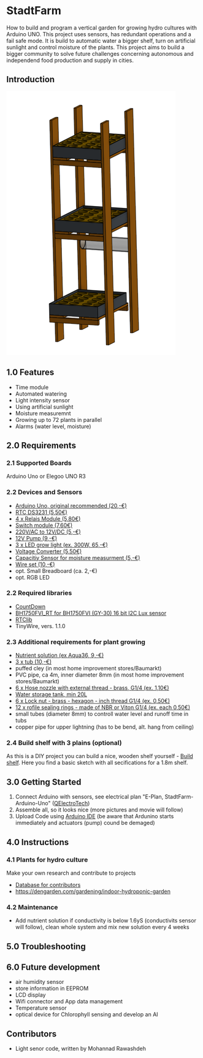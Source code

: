 # StadtFarm
How to build and program a vertical garden for growing hydro cultures with Arduino UNO. This project uses sensors, has redundant operations and a fail safe mode. It is build to automatic water a bigger shelf, turn on artificial sunlight and control moisture of the plants. This project aims to build a bigger community to solve future challenges concerning autonomous and independend food production and supply in cities.

## Introduction
![CAD construction of shelf](src/Shelf_full.png)

## 1.0 Features
* Time module
* Automated watering
* Light intensity sensor
* Using artificial sunlight
* Moisture measuremnt
* Growing up to 72 plants in parallel
* Alarms (water level, moisture)

## 2.0 Requirements

### 2.1 Supported Boards
Arduino Uno or Elegoo UNO R3

### 2.2 Devices and Sensors 
* [Arduino Uno, original recommended (20,-€)](https://store.arduino.cc/arduino-uno-rev3)
* [RTC DS3231 (5,50€)](https://www.az-delivery.de/en/products/ds3231-real-time-clock)
* [4 x Relais Module (5,80€)](https://www.az-delivery.de/en/products/4-relais-modul)
* [Switch module (7,60€)](https://www.amazon.de/ANGEEK-Switching-Modul-Treiber-Arduino-Raspberry/dp/B07JYHV475)
* [220V/AC to 12V/DC (5,-€)](https://www.sealochh.com/index.php?main_page=product_info&products_id=208907)
* [12V Pump (9,-€)](https://www.amazon.de/gp/product/B0721JLQG9/ref=ppx_yo_dt_b_search_asin_title?ie=UTF8&psc=1)
* [3 x LED grow light (ex. 300W, 65,-€)](https://www.amazon.de/gp/product/B07Z678V5H/ref=ppx_yo_dt_b_search_asin_title?ie=UTF8&psc=1)
* [Voltage Converter (5,50€)](https://www.az-delivery.de/en/products/spannungswandler-5a-8-36v-zu-1-25-32v)
* [Capacitiy Sensor for moisture measurment (5,-€)](https://www.az-delivery.de/en/products/bodenfeuchte-sensor-modul-v1-2)
* [Wire set (10,-€)](https://www.az-delivery.de/en/products/3x-breadboard-3x-jumper-wire?_pos=9&_sid=47a581137&_ss=r)
* opt. Small Breadboard (ca. 2,-€)
* opt. RGB LED

### 2.2 Required libraries
* [CountDown](https://github.com/RobTillaart/CountDow)
* [BH1750FVI_RT for BH1750FVI (GY-30) 16 bit I2C Lux sensor](https://github.com/RobTillaart/BH1750FVI_RT)
* [RTClib](https://github.com/adafruit/RTClib)
* TinyWire, vers. 1.1.0

### 2.3 Additional requirements for plant growing
* [Nutrient solution (ex Aqua36, 9,-€)](https://www.amazon.de/dp/B07Y9ZBZT5?tag=hydrokleingarten-21&linkCode=ogi&th=1&psc=1)
* [3 x tub (10,-€)](https://www.amazon.de/GREEN24-Gew%C3%A4chshaus-Wanne-wasserdicht-Pflanzen-Gew%C3%A4chsh%C3%A4user/dp/B011KFQ9EO/ref=sr_1_11?__mk_de_DE=%C3%85M%C3%85%C5%BD%C3%95%C3%91&dchild=1&keywords=wanne&qid=1616073432&sr=8-11)
* puffed cley (in most home improvement stores/Baumarkt)
* PVC pipe, ca 4m, inner diameter 8mm (in most home improvement stores/Baumarkt)
* [6 x Hose nozzle with external thread - brass, G1/4 (ex. 1,10€)](https://www.esska.de/shop/Schlauchtuelle-mit-Aussengewinde-Messing--27070x-10150?hlid=270745)
* [Water storage tank, min 20L](https://www.google.com/search?bih=941&biw=1920&hl=en&tbm=shop&ei=3W1TYN6HBY7msAfm053YDQ&q=keeeper+Box+black+30+liter&oq=keeeper+Box+black+30+liter&gs_lcp=Cgtwcm9kdWN0cy1jYxADUIlCWKVIYK1JaABwAHgAgAF4iAGcBZIBAzUuMpgBAKABAcABAQ&sclient=products-cc&ved=0ahUKEwie6oq5kLrvAhUOM-wKHeZpB9sQ4dUDCAo&uact=5)
* [6 x Lock nut - brass - hexagon - inch thread G1/4 (ex. 0,50€)](https://www.esska.de/shop/Gegenmutter-Messing-sechskant-Zoll-Gewinde--858970000000-5010?hlid=858970000002)
* [12 x rofile sealing rings - made of NBR or Viton G1/4 (ex. each 0,50€)](https://www.esska.de/shop/Profildichtringe-aus-NBR-oder-Viton-zoellig-fuer-Schneidring-Verschraubunge--drXednbrdrXe-11120?hlid=DR14EDNBR000)
* small tubes (diameter 8mm) to controll water level and runoff time in tubs
* copper pipe for upper lightning (has to be bend, alt. hang from ceiling)

### 2.4 Build shelf with 3 plains (optional)
As this is a DIY project you can build a nice, wooden shelf yourself - [Build shelf](https://cad.onshape.com/documents/f8f54480ea3bf53fba16157c/w/51a61f7f288ccbb844862388/e/fdeeb675309a4b794120bc05). Here you find a basic sketch with all secifications for a 1.8m shelf.


## 3.0 Getting Started
1. Connect Arduino with sensors, see electrical plan "E-Plan, StadtFarm-Arduino-Uno" ([QElectroTech](qelectrotech.org/))
2. Assemble all, so it looks nice (more pictures and movie will follow)
3. Upload Code using [Arduino IDE](https://www.arduino.cc/en/Main/Software) (be aware that Ardunino starts immediately and actuators (pump) cound be demaged)

## 4.0 Instructions

### 4.1 Plants for hydro culture
Make your own research and contribute to projects
* [Database for contributors](https://www.notion.so/Recommended-plants-for-hdrophonic-system-34db4e27f24a4bb899e11b0e7d632004)
* https://dengarden.com/gardening/indoor-hydroponic-garden

### 4.2 Maintenance
* Add nutrient solution if conductivity is below 1.6yS (conductivits sensor will follow), clean whole system and mix new solution every 4 weeks

## 5.0 Troubleshooting

## 6.0 Future development
* air humidity sensor
* store information in EEPROM
* LCD display
* Wifi connector and App data management
* Temperature sensor
* optical device for Chlorophyll sensing and develop an AI

## Contributors
* Light senor code, written by Mohannad Rawashdeh
